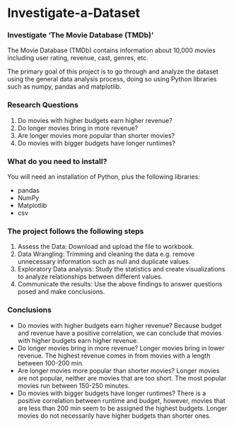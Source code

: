 # Investigate-a-Dataset

### Investigate ‘The Movie Database (TMDb)’

The Movie Database (TMDb) contains information about 10,000 movies including user rating, revenue, cast, genres, etc.

The primary goal of this project is to go through and analyze the dataset using the general data analysis process, doing so using Python libraries such as numpy, pandas and matplotlib. 

### Research Questions
1.	Do movies with higher budgets earn higher revenue? 
2.	Do longer movies bring in more revenue? 
3.	Are longer movies more popular than shorter movies? 
4.	Do movies with bigger budgets have longer runtimes?

### What do you need to install?
You will need an installation of Python, plus the following libraries:
- pandas
- NumPy
- Matplotlib
- csv

### The project follows the following steps
1.	Assess the Data: Download and upload the file to workbook.
2.	Data Wrangling: Trimming and cleaning the data e.g. remove unnecessary information such as null and duplicate values. 
3.	Exploratory Data analysis: Study the statistics and create visualizations to analyze relationships between different values.
4.	Communicate the results: Use the above findings to answer questions posed and make conclusions.

### Conclusions
- Do movies with higher budgets earn higher revenue? Because budget and revenue have a positive correlation, we can conclude that movies with higher budgets earn higher revenue.
- Do longer movies bring in more revenue? Longer movies bring in lower revenue. The highest revenue comes in from movies with a length between 100-200 min.
- Are longer movies more popular than shorter movies? Longer movies are not popular, neither are movies that are too short. The most popular movies run between 150-250 minutes.
- Do movies with bigger budgets have longer runtimes? There is a positive correlation between runtime and budget, however, movies that are less than 200 min seem to be assigned the highest budgets. Longer movies do not necessarily have higher budgets than shorter ones.
